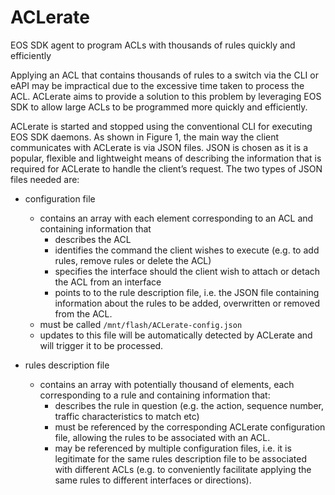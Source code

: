 # ACLerate
EOS SDK agent to program ACLs with thousands of rules quickly and efficiently


Applying an ACL that contains thousands of rules to a switch via the CLI or eAPI may be impractical due to the excessive time taken to process the ACL.  ACLerate aims to provide a solution to this problem by leveraging EOS SDK to allow large ACLs to be programmed more quickly and efficiently.

ACLerate is started and stopped using the conventional CLI for executing EOS SDK daemons. As shown in Figure 1, the main way the client communicates with ACLerate is via JSON files.  JSON is chosen as it is a popular, flexible and lightweight means of describing the information that is required for ACLerate to handle the client’s request.  The two types of JSON files needed are: 
* configuration file 
  * contains an array with each element corresponding to an ACL and containing information that
    * describes the ACL
    * identifies the command the client wishes to execute (e.g. to add rules, remove rules or delete the ACL)
    * specifies the interface should the client wish to attach or detach the ACL from an interface
    * points to to the rule description file, i.e. the JSON file containing information about the rules to be added, overwritten or removed from the ACL.
  * must be called ```/mnt/flash/ACLerate-config.json``` 
  * updates to this file will be automatically detected by ACLerate and will trigger it to be processed.

* rules description file
  * contains an array with potentially thousand of elements, each corresponding to a rule and containing information that:
    * describes the rule in question (e.g. the action, sequence number, traffic characteristics to match etc)
    * must be referenced by the corresponding ACLerate configuration file, allowing the rules to be associated with an ACL.
    * may be referenced by multiple configuration files, i.e. it is legitimate for the same rules description file to be associated with different ACLs (e.g. to conveniently facilitate applying the same rules to different interfaces or directions).

